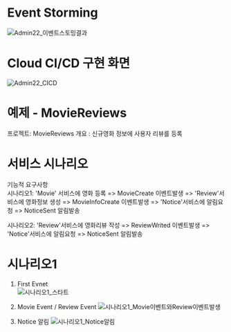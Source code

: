 # Event Storming
![Admin22_이벤트스토밍결과](https://user-images.githubusercontent.com/63028480/80064597-6296ba80-8573-11ea-8f0d-e8cf42a5fd05.PNG)

# Cloud CI/CD 구현 화면
![Admin22_CICD](https://user-images.githubusercontent.com/63028480/80064750-c91bd880-8573-11ea-8799-c4f87fdb0a16.PNG)

# 예제 - MovieReviews
프로젝트: MovieReviews 
개요       : 신규영화 정보에 사용자 리뷰를 등록

# 서비스 시나리오
기능적 요구사항          
시나리오1:  'Movie' 서비스에 영화 등록 => MovieCreate 이벤트발생 =>  'Review'서비스에 영화정보 생성 =>  MovieInfoCreate 이벤트발생 => 'Notice'서비스에 알림요청 => NoticeSent 알림발송

시나리오2: 'Review'서비스에 영화리뷰 작성 => ReviewWrited 이벤트발생 => 'Notice'서비스에 알림요청 => NoticeSent 알림발송

# 시나리오1
1) First Evnet     
![시나리오1_스타트](https://user-images.githubusercontent.com/63028480/80065135-99210500-8574-11ea-8365-516fffd08382.PNG)

2) Movie Event / Review Event
![시나리오1_Movie이벤트와Review이벤트발생](https://user-images.githubusercontent.com/63028480/80065145-9c1bf580-8574-11ea-8c68-572a9a3fd0db.PNG)

3) Notice 알림
![시나리오1_Notice알림](https://user-images.githubusercontent.com/63028480/80065150-9de5b900-8574-11ea-9dd7-0a44670db657.PNG)
